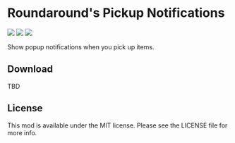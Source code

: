 # Roundaround's Pickup Notifications

<img src="https://img.shields.io/badge/Loader-Fabric-%23313e51?style=for-the-badge"/>
<img src="https://img.shields.io/badge/MC-1.18.2-%23313e51?style=for-the-badge"/>
<img src="https://img.shields.io/badge/Side-Client-%23313e51?style=for-the-badge"/>

Show popup notifications when you pick up items.

## Download

TBD

## License

This mod is available under the MIT license. Please see the LICENSE file for more info.